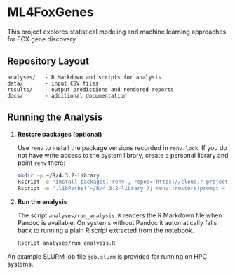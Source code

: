 # ML4FoxGenes

This project explores statistical modeling and machine learning approaches for FOX gene discovery.

## Repository Layout

```
analyses/   - R Markdown and scripts for analysis
data/       - input CSV files
results/    - output predictions and rendered reports
docs/       - additional documentation
```

## Running the Analysis

1. **Restore packages (optional)**

   Use `renv` to install the package versions recorded in `renv.lock`. If you
   do not have write access to the system library, create a personal library and
   point `renv` there:

   ```bash
   mkdir -p ~/R/4.3.2-library
   Rscript -e "install.packages('renv', repos='https://cloud.r-project.org', lib='~/R/4.3.2-library')"
   Rscript -e ".libPaths('~/R/4.3.2-library'); renv::restore(prompt = FALSE)"
   ```

2. **Run the analysis**

   The script `analyses/run_analysis.R` renders the R Markdown file when Pandoc
   is available. On systems without Pandoc it automatically falls back to running
   a plain R script extracted from the notebook.

   ```bash
   Rscript analyses/run_analysis.R
   ```

An example SLURM job file `job.slurm` is provided for running on HPC systems.
